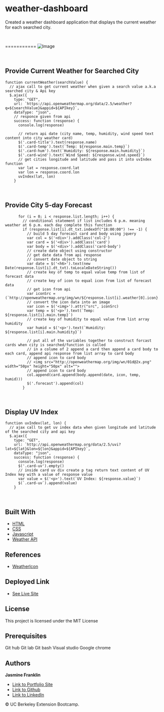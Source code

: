 # weather-dashboard
Created a weather dashboard application that displays the current weather for each searched city.

<br>

===========
![Image](weather.gif)

<br>

## Provide Current Weather for Searched City

```
function currentWeather(searchValue) {
  // ajax call to get current weather when given a search value a.k.a searched city & Api key
  $.ajax({
    type: "GET",
    url: `https://api.openweathermap.org/data/2.5/weather?q=${searchValue}&appid=${APIkey}`,
    dataType: "json",
    // responce given from api
    success: function (response) {
      console.log(response)

      // return api date (city name, temp, humidity, wind speed text content into city weather card)
      $('.card-title').text(response.name)
      $('.card-temp').text(`Temp: ${response.main.temp}`)
      $('.card-hum').text(`Humidity: ${response.main.humidity}`)
      $('.card-wind').text(`Wind Speed: ${response.wind.speed}`)
      // get cities longitude and latitude and pass it into uvIndex function
      var lat = response.coord.lat
      var lon = response.coord.lon
      uvIndex(lat, lon)
    }
```
<br>

## Provide City 5-day Forecast

```
      for (i = 0; i < response.list.length; i++) {
        // conditional statement if list includes 6 p.m. meaning weather at 6 p.m. each day complete this function
        if (response.list[i].dt_txt.indexOf("18:00:00") !== -1) {
          // build 5 day forecast card and body using jquery
          var col = $('<div>').addClass('col-2')
          var card = $('<div>').addClass('card')
          var body = $('<div>').addClass('card-body')
          // create date object using constructor 
          // get date data from api response
          // convert date object to string
          var date = $('<h6>').text(new Date(response.list[i].dt_txt).toLocaleDateString())
          // create key of temp to equal value temp from list of forecast data
          // create key of icon to equal icon from list of forecast data
          // get icon from api
          var iconSrc = (`http://openweathermap.org/img/wn/${response.list[i].weather[0].icon}.png`)
          // convert the icon data into an image
          var icon = $('<img>').attr("src", iconSrc)
          var temp = $('<p>').text(`Temp: ${response.list[i].main.temp}`)
          // create key of humidity to equal value from list array humidity
          var humid = $('<p>').text(`Humidity: ${response.list[i].main.humidity}`)

          // put all of the variables together to construct forcast cards when city is searched/function is called
          // in a colume of 2 append a card then append a card body to each card, append api response from list array to card body
          // append icon to card body
          // <img src="http://openweathermap.org/img/wn/01d@2x.png" width="50px" height="50px" alt="">
          // append icon to card body
          col.append(card.append(body.append(date, icon, temp, humid)))
          $('.forecast').append(col)
        }
```
<br>

## Display UV Index

```
function uvIndex(lat, lon) {
  // ajax call to get uv index data when given longitude and latitude of the searched city and api key
  $.ajax({
    type: "GET",
    url: `http://api.openweathermap.org/data/2.5/uvi?lat=${lat}&lon=${lon}&appid=${APIkey}`,
    dataType: "json",
    success: function (response) {
      console.log(response)
      $('.card-uv').empty()
      // inside card uv div create p tag return text content of UV Index key with a value of response value
      var value = $('<p>').text(`UV Index: ${response.value}`)
      $(`.card-uv`).append(value)
    }
```
<br>


## Built With

* [HTML](https://developer.mozilla.org/en-US/docs/Web/HTML)
* [CSS](https://developer.mozilla.org/en-US/docs/Web/CSS)
* [Javascript](https://developer.mozilla.org/en-US/docs/Web/JavaScript)
* [Weather API](https://openweathermap.org/api)
  
## References 
* [WeatherIcon](https://openweathermap.org/weather-conditions)


## Deployed Link

* [See Live Site]( https://jas-f.github.io/global-weather-dashboard/)

## License

This project is licensed under the MIT License 

## Prerequisites

Git hub
Git lab
Git bash
Visual studio
Google chrome

## Authors

**Jasmine Franklin** 

- [Link to Portfolio Site](https://jas-f.github.io/responsive-portfolio/index.html)
- [Link to Github](https://github.com/Jas-F/global-weather-dashboard)
- [Link to LinkedIn](https://www.linkedin.com/in/jasmine-franklin-8b08ba121)

<p>&copy; UC Berkeley Extension Bootcamp.</p>
